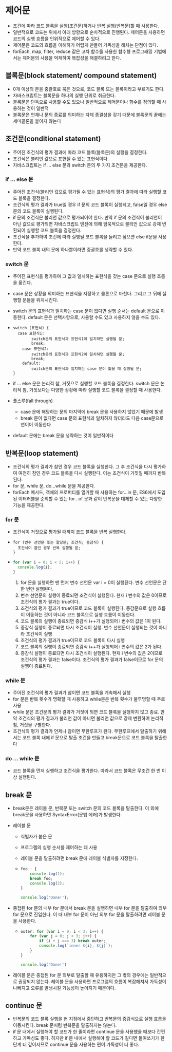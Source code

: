 # 제어문

- 조건에 따라 코드 블록을 실행(조건문)하거나 반복 실행(반복문)할 때 사용한다.
- 일반적으로 코드는 위에서 아래 방향으로 순차적으로 진행된다. 제어문을 사용하면 코드의 실행 흐름을 인위적으로 제어할 수 있다.
- 제어문은 코드의 흐름을 이해하기 어렵게 만들어 가독성을 해치는 단점이 있다.
- forEach, map, filter, reduce 같은 고차 함수를 사용한 함수형 프로그래밍 기법에서는 제어문의 사용을 억제하여 복잡성을 해결하려고 한다.

## 블록문(block statement/ compound statement)

- 0개 이상의 문을 중괄호로 묶은 것으로, 코드 블록 또는 블록이라고 부르기도 한다.
- 자바스크립트는 블록문을 하나의 실행 단위로 취급한다.
- 블록문은 단독으로 사용할 수도 있으나 일반적으로 제어문이나 함수를 정의할 때 사용하는 것이 일반적
- 블록문은 언제나 문의 종료를 의미하는 자체 종결성을 갖기 때문에 블록문의 끝에는 세미콜론을 붙이지 않는다

## 조건문(conditional statement)

- 주어진 조건식의 평가 결과에 따라 코드 블록(블록문)의 실행을 결정한다.
- 조건식은 불리언 값으로 표현될 수 있는 표현식이다.
- 자바스크립트는 if ... else 문과 switch 문의 두 가지 조건문을 제공한다.

### if ... else 문

- 주어진 조건식(불리언 값으로 평가될 수 있는 표현식)의 평가 결과에 따라 실행할 코드 블록을 결정한다.
- 조건식의 평가 결과가 true일 경우 if 문의 코드 블록이 실행되고, false일 경우 else 문의 코드 블록이 실행된다.
- if 문의 조건식은 불리언 값으로 평가되어야 한다. 만약 if 문의 조건식이 불리언이 아닌 값으로 평가되면 자바스크립트 엔진에 의해 암묵적으로 불리언 값으로 강제 변환되어 실행할 코드 블록을 결정한다.
- 조건식을 추가하여 조건에 따라 실행될 코드 블록을 늘리고 싶으면 else if문을 사용한다.
- 만약 코드 블록 내의 문에 하나뿐이라면 중괄호를 생략할 수 있다.

### switch 문

- 주어진 표현식을 평가하여 그 값과 일치하는 표현식을 갖는 case 문으로 실행 흐름을 옮긴다.

- case 문은 상황을 의미하는 표현식을 지정하고 콜론으로 마친다. 그리고 그 뒤에 실행할 문들을 위치시킨다.

- switch 문의 표현식과 일치하는 case 문이 없다면 실행 순서는 default 문으로 이동한다. default 문은 선택사항으로, 사용할 수도 있고 사용하지 않을 수도 있다.

- ```
  switch (표현식) {
  	case 표현식1:
          switch문의 표현식과 표현식1이 일치하면 실행될 문;
          break;
      case 표현식2:
          switch문의 표현식과 표현식2이 일치하면 실행될 문;
          break;
      default:
          switch문의 표현식과 일치하는 case 문이 없을 때 실행될 문;
  }
  ```

- if ... else 문은 논리적 참, 거짓으로 실행할 코드 블록을 결정한다. switch 문은 논리적 참, 거짓보다는 다양한 상황에 따라 실행할 코드 블록을 결정할 때 사용한다.

- 폴스루(fall through)

  - case 문에 해당하는 문의 마지막에 break 문을 사용하지 않았기 때문에 발생
  - break 문이 없다면 case 문의 표현식과 일치하지 않더라도 다음 case문으로 연이어 이동한다

- default 문에는 break 문을 생략하는 것이 일반적이다

## 반복문(loop statement)

- 조건식의 평가 결과가 참인 경우 코드 블록을 실행한다. 그 후 조건식을 다시 평가하여 여전히 참인 경우 코드 블록을 다시 실행한다. 이는 조건식이 거짓일 때까지 반복된다.
- for 문, while 문, do...while 문을 제공한다.
- forEach 메서드, 객체의 프로퍼티를 열거할 때 사용하는 for...in 문, ES6에서 도입된 이터러블을 순회할 수 있는 for...of 문과 같이 반복문을 대체할 수 있는 다양한 기능을 제공한다.

### for 문

- 조건식이 거짓으로 평가될 때까지 코드 블록을 반복 실행한다.

- ```
  for (변수 선언문 또는 할당문; 조건식; 증감식) {
  	조건식이 참인 경우 반복 실행될 문;
  }
  ```

- ```js
  for (var i = 0; i < 2; i++) {
  	console.log(i);
  }
  ```

  1. for 문을 실행하면 맨 먼저 변수 선언문 var i = 0이 실행된다. 변수 선언문은 단 한 번만 실행된다.
  2. 변수 선언문의 실행이 종료되면 조건식이 실행된다. 현재 i 변수의 값은 0이므로 조건식의 평가 결과는 true이다.
  3. 조건식의 평가 결과가 true이므로 코드 블록이 실행된다. 증감문으로 실행 흐름이 이동하는 것이 아니라 코드 블록으로 실행 흐름이 이동한다.
  4. 코드 블록의 실행이 종료되면 증감식 i++가 실행되어 i 변수의 값은 1이 된다.
  5. 증감식 실행이 종료되면 다시 조건식이 실행. 변수 선언문이 실행되는 것이 아니라 조건식이 실행
  6. 조건식의 평가 결과가 true이므로 코드 블록이 다시 실행
  7. 코드 블록의 실행이 종료되면 증감식 i++가 실행되어 i 변수의 값은 2가 된다.
  8. 증감식 실행이 종료되면 다시 조건식이 실행된다. 현재 i 변수의 값은 2이므로 조건식의 평가 결과는 false이다. 조건식의 평가 결과가 false이므로 for 문의 실행이 종료된다.

### while 문

- 주어진 조건식의 평가 결과가 참이면 코드 블록을 계속해서 실행
- for 문은 반복 횟수가 명확할 때 사용하고 while문은 반복 횟수가 불투명할 때 주로 사용
- while 문은 조건문의 평가 결과가 거짓이 되면 코드 블록을 실행하지 않고 종료. 만약 조건식의 평가 결과가 불리언 값이 아니면 불리언 값으로 강제 변환하여 논리적 참, 거짓을 구별한다.
- 조건식의 평가 결과가 언제나 참이면 무한루프가 된다. 무한루프에서 탈출하기 위해서는 코드 블록 내에 if 문으로 탈출 조건을 만들고 break문으로 코드 블록을 탈출한다

### do ... while 문

- 코드 블록을 먼저 실행하고 조건식을 평가한다. 따라서 코드 블록은 무조건 한 번 이상 실행된다.

## break 문

- break문은 레이블 문, 반복문 또는 switch 문의 코드 블록을 탈출한다. 이 외에 break문을 사용하면 SyntaxError(문법 에러)가 발생한다.

- 레이블 문

  - 식별자가 붙은 문

  - 프로그램의 실행 순서를 제어하는 데 사용

  - 레이블 문을 탈출하려면 break 문에 레이블 식별자를 지정한다.

  - ```js
    foo : {
    	console.log(1);
    	break foo;
    	console.log(2);
    }
    
    console.log('Done!');
    ```

- 중첩된 for 문의 내부 for 문에서 break 문을 실행하면 내부 for 문을 탈출하여 외부 for 문으로 진입한다. 이 때 내부 for 문이 아닌 외부 for 문을 탈출하려면 레이블 문을 사용한다.

  - ```js
    outer: for (var i = 0; i < 3; i++) {
    	for (var j = 0; j < 3; j++)	{
            if (i + j === 3) break outer;
            console.log(`inner ${i}, ${j}`);
        }
    }
    
    console.log('Done!')
    ```

- 레이블 문은 중첩된 for 문 외부로 탈출할 때 유용하지만 그 밖의 경우에는 일반적으로 권장되지 않는다. 레이블 문을 사용하면 프로그램의 흐름이 복잡해져서 가독성이 나빠지고 오류를 발생시킬 가능성이 높아지기 때문이다.

## continue 문

- 반복문의 코드 블록 실행을 현 지점에서 중단하고 반복문의 증감식으로 실행 흐름을 이동시킨다. break 문처럼 반복문을 탈출하지는 않는다.
- if 문 내에서 실행해야 할 코드가 한 줄이라면 continue 문을 사용했을 때보다 간편하고 가독성도 좋다. 하지만 if 문 내에서 실행해야 할 코드가 길다면 들여쓰기가 한 단계 더 깊어지므로 continue 문을 사용하는 편이 가독성이 더 좋다.